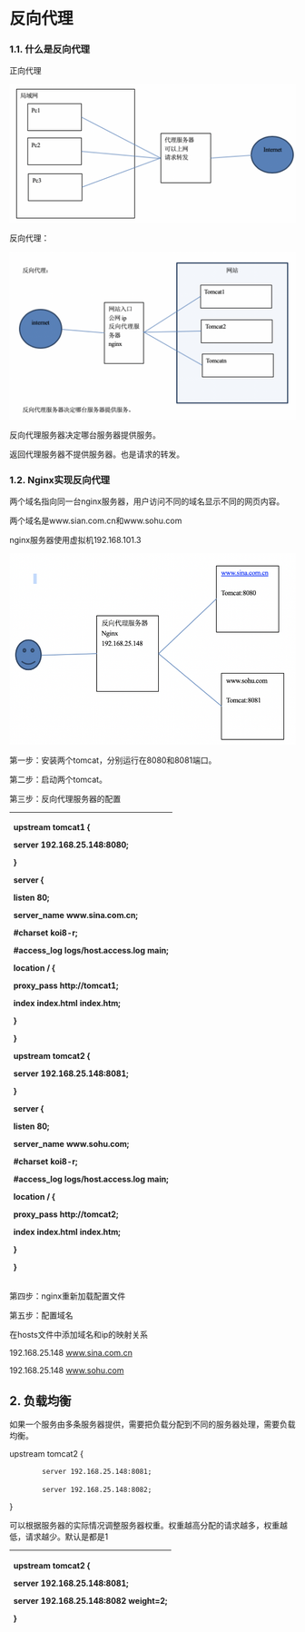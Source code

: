 # 反向代理

### 1.1. 什么是反向代理

正向代理

![](../../.gitbook/assets/image%20%28136%29.png)

反向代理：

![](../../.gitbook/assets/image%20%2859%29.png)

反向代理服务器决定哪台服务器提供服务。

返回代理服务器不提供服务器。也是请求的转发。

### 1.2. Nginx实现反向代理

两个域名指向同一台nginx服务器，用户访问不同的域名显示不同的网页内容。

两个域名是www.sian.com.cn和www.sohu.com

nginx服务器使用虚拟机192.168.101.3

![](../../.gitbook/assets/image%20%2815%29.png)

第一步：安装两个tomcat，分别运行在8080和8081端口。

第二步：启动两个tomcat。

第三步：反向代理服务器的配置

<table>
  <thead>
    <tr>
      <th style="text-align:left">
        <p>upstream tomcat1 {</p>
        <p>server 192.168.25.148:8080;</p>
        <p>}</p>
        <p>server {</p>
        <p>listen 80;</p>
        <p>server_name www.sina.com.cn;</p>
        <p>#charset koi8-r;</p>
        <p>#access_log logs/host.access.log main;</p>
        <p>location / {</p>
        <p>proxy_pass http://tomcat1;</p>
        <p>index index.html index.htm;</p>
        <p>}</p>
        <p>}</p>
        <p>upstream tomcat2 {</p>
        <p>server 192.168.25.148:8081;</p>
        <p>}</p>
        <p>server {</p>
        <p>listen 80;</p>
        <p>server_name www.sohu.com;</p>
        <p>#charset koi8-r;</p>
        <p>#access_log logs/host.access.log main;</p>
        <p>location / {</p>
        <p>proxy_pass http://tomcat2;</p>
        <p>index index.html index.htm;</p>
        <p>}</p>
        <p>}</p>
      </th>
    </tr>
  </thead>
  <tbody></tbody>
</table>第四步：nginx重新加载配置文件

第五步：配置域名

在hosts文件中添加域名和ip的映射关系

192.168.25.148 www.sina.com.cn

192.168.25.148 www.sohu.com

## 2.  负载均衡

如果一个服务由多条服务器提供，需要把负载分配到不同的服务器处理，需要负载均衡。

 upstream tomcat2 {

            server 192.168.25.148:8081;

            server 192.168.25.148:8082;

  }

可以根据服务器的实际情况调整服务器权重。权重越高分配的请求越多，权重越低，请求越少。默认是都是1

<table>
  <thead>
    <tr>
      <th style="text-align:left">
        <p>upstream tomcat2 {</p>
        <p>server 192.168.25.148:8081;</p>
        <p>server 192.168.25.148:8082 weight=2;</p>
        <p>}</p>
      </th>
    </tr>
  </thead>
  <tbody></tbody>
</table>